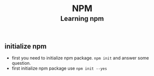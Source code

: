 <header> 
        <h1 align="center" style='border-bottom: none'>NPM </h1>
        <h2 align="center" style="margin-top:-15px;padding-bottom: 10px"> Learning npm </h2>
</header>

## initialize npm

-   first you need to initialize npm package. `npm init` and answer some question.
-   first initialize npm package use `npm init --yes`
